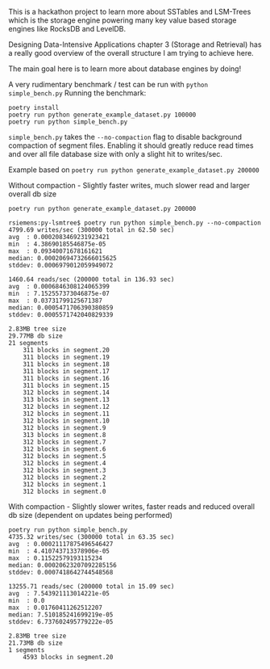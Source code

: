 This is a hackathon project to learn more about SSTables and LSM-Trees which is
the storage engine powering many key value based storage engines like RocksDB and
LevelDB.

Designing Data-Intensive Applications chapter 3 (Storage and Retrieval) has a really good overview of the overall
structure I am trying to achieve here. 

The main goal here is to learn more about database engines by doing!

A very rudimentary benchmark / test can be run with `python simple_bench.py`
Running the benchmark:

```
poetry install
poetry run python generate_example_dataset.py 100000
poetry run python simple_bench.py
```

`simple_bench.py` takes the `--no-compaction` flag to disable background compaction of segment files.
Enabling it should greatly reduce read times and over all file database size with only a slight hit
to writes/sec.

Example based on `poetry run python generate_example_dataset.py 200000`

Without compaction - Slightly faster writes, much slower read and larger overall db size
```
poetry run python generate_example_dataset.py 200000

rsiemens:py-lsmtree$ poetry run python simple_bench.py --no-compaction
4799.69 writes/sec (300000 total in 62.50 sec)
avg  : 0.0002083469231923421
min  : 4.38690185546875e-05
max  : 0.09340071678161621
median: 0.00020694732666015625
stddev: 0.0006979012059949072

1460.64 reads/sec (200000 total in 136.93 sec)
avg  : 0.0006846308124065399
min  : 7.152557373046875e-07
max  : 0.03731799125671387
median: 0.0005471706390380859
stddev: 0.0005571742040829339

2.83MB tree size
29.77MB db size
21 segments
	311 blocks in segment.20
	311 blocks in segment.19
	311 blocks in segment.18
	311 blocks in segment.17
	311 blocks in segment.16
	311 blocks in segment.15
	312 blocks in segment.14
	313 blocks in segment.13
	312 blocks in segment.12
	312 blocks in segment.11
	312 blocks in segment.10
	312 blocks in segment.9
	313 blocks in segment.8
	312 blocks in segment.7
	312 blocks in segment.6
	312 blocks in segment.5
	312 blocks in segment.4
	312 blocks in segment.3
	312 blocks in segment.2
	312 blocks in segment.1
	312 blocks in segment.0
```

With compaction - Slightly slower writes, faster reads and reduced overall db size (dependent on updates being performed)
```
poetry run python simple_bench.py
4735.32 writes/sec (300000 total in 63.35 sec)
avg  : 0.00021117875496546427
min  : 4.410743713378906e-05
max  : 0.11522579193115234
median: 0.00020623207092285156
stddev: 0.0007418642744548568

13255.71 reads/sec (200000 total in 15.09 sec)
avg  : 7.543921113014221e-05
min  : 0.0
max  : 0.01760411262512207
median: 7.510185241699219e-05
stddev: 6.737602495779222e-05

2.83MB tree size
21.73MB db size
1 segments
	4593 blocks in segment.20
```
